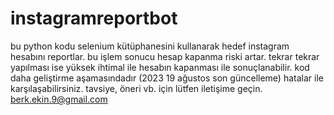 # instagramreportbot
bu python kodu selenium kütüphanesini kullanarak hedef instagram hesabını reportlar. bu işlem sonucu hesap kapanma riski artar. tekrar tekrar yapılması ise yüksek ihtimal ile hesabın kapanması ile sonuçlanabilir. kod daha geliştirme aşamasındadır (2023 19 ağustos son güncelleme) hatalar ile karşılaşabilirsiniz. tavsiye, öneri vb. için lütfen iletişime geçin.
berk.ekin.9@gmail.com
